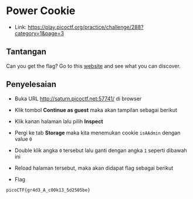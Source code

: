 # Power Cookie
- Link: https://play.picoctf.org/practice/challenge/288?category=1&page=3

## Tantangan
Can you get the flag?
Go to this [website](http://saturn.picoctf.net:57741/) and see what you can discover.

## Penyelesaian
- Buka URL http://saturn.picoctf.net:57741/ di browser

- Klik tombol **Continue as guest** maka akan tampilan sebagai berikut

- Klik kanan halaman lalu pilih **Inspect**

- Pergi ke tab **Storage** maka kita menemukan cookie `isAAdmin` dengan value `0`

- Double klik angka `0` tersebut lalu ganti dengan angka `1` seperti dibawah ini

- Reload halaman tersebut, maka akan didapat flag sebagai berikut

- Flag
```sh
picoCTF{gr4d3_A_c00k13_5d2505be}
```